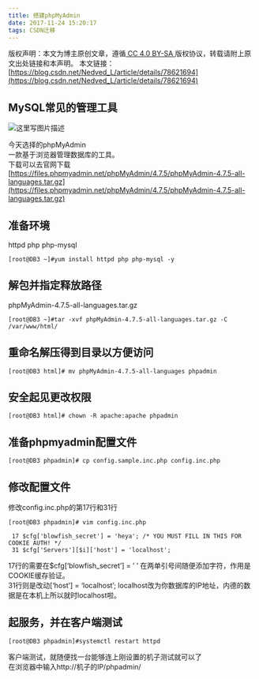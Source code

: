 ```yaml
---
title: 搭建phpMyAdmin
date: 2017-11-24 15:20:17
tags: CSDN迁移
---
```

 [ ](http://creativecommons.org/licenses/by-sa/4.0/) 版权声明：本文为博主原创文章，遵循[ CC 4.0 BY-SA ](http://creativecommons.org/licenses/by-sa/4.0/)版权协议，转载请附上原文出处链接和本声明。  本文链接：[https://blog.csdn.net/Nedved_L/article/details/78621694](https://blog.csdn.net/Nedved_L/article/details/78621694)   
    
  ## MySQL常见的管理工具

 ![这里写图片描述](https://img-blog.csdn.net/20171124094922784?watermark/2/text/aHR0cDovL2Jsb2cuY3Nkbi5uZXQvTmVkdmVkX0w=/font/5a6L5L2T/fontsize/400/fill/I0JBQkFCMA==/dissolve/70/gravity/SouthEast)

 今天选择的phpMyAdmin   
 一款基于浏览器管理数据库的工具。   
 下载可以去官网下载[https://files.phpmyadmin.net/phpMyAdmin/4.7.5/phpMyAdmin-4.7.5-all-languages.tar.gz](https://files.phpmyadmin.net/phpMyAdmin/4.7.5/phpMyAdmin-4.7.5-all-languages.tar.gz)

 
## 准备环境

 httpd php php-mysql 

 
```
[root@DB3 ~]#yum install httpd php php-mysql -y
```
 
## 解包并指定释放路径

 phpMyAdmin-4.7.5-all-languages.tar.gz

 
```
[root@DB3 ~]#tar -xvf phpMyAdmin-4.7.5-all-languages.tar.gz -C /var/www/html/

```
 
## 重命名解压得到目录以方便访问

 
```
[root@DB3 html]# mv phpMyAdmin-4.7.5-all-languages phpadmin
```
 
## 安全起见更改权限

 
```
[root@DB3 html]# chown -R apache:apache phpadmin
```
 
## 准备phpmyadmin配置文件

 
```
[root@DB3 phpadmin]# cp config.sample.inc.php config.inc.php 
```
 
## 修改配置文件

 修改config.inc.php的第17行和31行

 
```
[root@DB3 phpadmin]# vim config.inc.php
```
 
```
 17 $cfg['blowfish_secret'] = 'heya'; /* YOU MUST FILL IN THIS FOR COOKIE AUTH! */
 31 $cfg['Servers'][$i]['host'] = 'localhost';
```
 17行的需要在$cfg[‘blowfish_secret’] = ’ ’ 在两单引号间随便添加字符，作用是COOKIE缓存验证。   
 31行则是改动[‘host’] = ‘localhost’; localhost改为你数据库的IP地址，内德的数据是在本机上所以就时localhost啦。

 
## 起服务，并在客户端测试

 
```
[root@DB3 phpadmin]#systemctl restart httpd
```
 客户端测试，就随便找一台能够连上刚设置的机子测试就可以了   
 在浏览器中输入http://机子的IP/phpadmin/

   
  